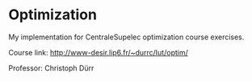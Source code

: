 # Optimization
My implementation for CentraleSupelec optimization course exercises.

Course link: http://www-desir.lip6.fr/~durrc/Iut/optim/

Professor: Christoph Dürr
